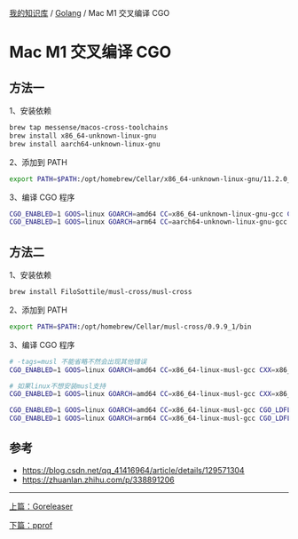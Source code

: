 [我的知识库](../README.md) / [Golang](zz_gneratered_mdi.md) / Mac M1 交叉编译 CGO

# Mac M1 交叉编译 CGO

## 方法一

 1、安装依赖

```bash
brew tap messense/macos-cross-toolchains
brew install x86_64-unknown-linux-gnu
brew install aarch64-unknown-linux-gnu
```

2、添加到 PATH

```bash
export PATH=$PATH:/opt/homebrew/Cellar/x86_64-unknown-linux-gnu/11.2.0_1/bin::/opt/homebrew/Cellar/aarch64-unknown-linux-gnu/11.2.0_1/bin
```

3、编译 CGO 程序

```bash
CGO_ENABLED=1 GOOS=linux GOARCH=amd64 CC=x86_64-unknown-linux-gnu-gcc CXX=x86_64-unknown-linux-gnu-g++ go build
CGO_ENABLED=1 GOOS=linux GOARCH=arm64 CC=aarch64-unknown-linux-gnu-gcc CXX=aarch64-unknown-linux-gnu-g++ go build
```

## 方法二

1、安装依赖

```bash
brew install FiloSottile/musl-cross/musl-cross
```

2、添加到 PATH

```bash
export PATH=$PATH:/opt/homebrew/Cellar/musl-cross/0.9.9_1/bin
```

3、编译 CGO 程序

```bash
# -tags=musl 不能省略不然会出现其他错误
CGO_ENABLED=1 GOOS=linux GOARCH=amd64 CC=x86_64-linux-musl-gcc CXX=x86_64-linux-musl-g++ go build -tags=musl

# 如果linux不想安装musl支持
CGO_ENABLED=1 GOOS=linux GOARCH=amd64 CC=x86_64-linux-musl-gcc CXX=x86_64-linux-musl-g++ CGO_LDFLAGS="-static" go build -tags=musl

CGO_ENABLED=1 GOOS=linux GOARCH=amd64 CC=x86_64-linux-musl-gcc CGO_LDFLAGS="-static" go build
CGO_ENABLED=1 GOOS=linux GOARCH=arm64 CC=x86_64-linux-musl-gcc CGO_LDFLAGS="-static" go build
```

## 参考

- <https://blog.csdn.net/qq_41416964/article/details/129571304>
- <https://zhuanlan.zhihu.com/p/338891206>

---
[上篇：Goreleaser](goreleaser.md)

[下篇：pprof](pprof.md)

